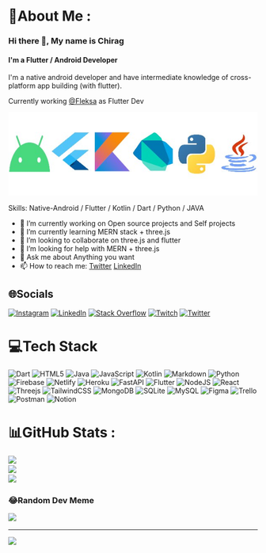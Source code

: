 # 💫About Me :
### Hi there 👋, My name is Chirag
#### I'm a Flutter / Android Developer
I'm a native android developer and have intermediate knowledge of cross-platform app building (with flutter).

Currently working [@Fleksa](https://fleksa.com/) as Flutter Dev

![](https://raw.githubusercontent.com/ChiragKr04/ChiragKr04/main/Web_Photo_Editor.jpg)

Skills: Native-Android / Flutter / Kotlin / Dart / Python / JAVA 

- 🔭 I’m currently working on Open source projects and Self projects 
- 🌱 I’m currently learning MERN stack + three.js  
- 👯 I’m looking to collaborate on three.js and flutter 
- 🤔 I’m looking for help with MERN + three.js 
- 💬 Ask me about Anything you want 
- 📫 How to reach me: [Twitter](https://twitter.com/ChiragKr04) [LinkedIn](https://www.linkedin.com/in/chirag-bargoojar-41330816b/)

## 🌐Socials
[![Instagram](https://img.shields.io/badge/Instagram-%23E4405F.svg?logo=Instagram&logoColor=white)](https://instagram.com/chiragkr04) [![LinkedIn](https://img.shields.io/badge/LinkedIn-%230077B5.svg?logo=linkedin&logoColor=white)](https://linkedin.com/in/chirag-bargoojar-41330816b) [![Stack Overflow](https://img.shields.io/badge/-Stackoverflow-FE7A16?logo=stack-overflow&logoColor=white)](https://stackoverflow.com/users/11855654) [![Twitch](https://img.shields.io/badge/Twitch-%239146FF.svg?logo=Twitch&logoColor=white)](https://twitch.tv/Chirag_04) [![Twitter](https://img.shields.io/badge/Twitter-%231DA1F2.svg?logo=Twitter&logoColor=white)](https://twitter.com/ChiragKr04) 

# 💻Tech Stack
![Dart](https://img.shields.io/badge/dart-%230175C2.svg?style=for-the-badge&logo=dart&logoColor=white) ![HTML5](https://img.shields.io/badge/html5-%23E34F26.svg?style=for-the-badge&logo=html5&logoColor=white) ![Java](https://img.shields.io/badge/java-%23ED8B00.svg?style=for-the-badge&logo=java&logoColor=white) ![JavaScript](https://img.shields.io/badge/javascript-%23323330.svg?style=for-the-badge&logo=javascript&logoColor=%23F7DF1E) ![Kotlin](https://img.shields.io/badge/kotlin-%230095D5.svg?style=for-the-badge&logo=kotlin&logoColor=white) ![Markdown](https://img.shields.io/badge/markdown-%23000000.svg?style=for-the-badge&logo=markdown&logoColor=white) ![Python](https://img.shields.io/badge/python-3670A0?style=for-the-badge&logo=python&logoColor=ffdd54) ![Firebase](https://img.shields.io/badge/firebase-%23039BE5.svg?style=for-the-badge&logo=firebase) ![Netlify](https://img.shields.io/badge/netlify-%23000000.svg?style=for-the-badge&logo=netlify&logoColor=#00C7B7) ![Heroku](https://img.shields.io/badge/heroku-%23430098.svg?style=for-the-badge&logo=heroku&logoColor=white) ![FastAPI](https://img.shields.io/badge/FastAPI-005571?style=for-the-badge&logo=fastapi) ![Flutter](https://img.shields.io/badge/Flutter-%2302569B.svg?style=for-the-badge&logo=Flutter&logoColor=white) ![NodeJS](https://img.shields.io/badge/node.js-6DA55F?style=for-the-badge&logo=node.js&logoColor=white) ![React](https://img.shields.io/badge/react-%2320232a.svg?style=for-the-badge&logo=react&logoColor=%2361DAFB) ![Threejs](https://img.shields.io/badge/threejs-black?style=for-the-badge&logo=three.js&logoColor=white) ![TailwindCSS](https://img.shields.io/badge/tailwindcss-%2338B2AC.svg?style=for-the-badge&logo=tailwind-css&logoColor=white) ![MongoDB](https://img.shields.io/badge/MongoDB-%234ea94b.svg?style=for-the-badge&logo=mongodb&logoColor=white) ![SQLite](https://img.shields.io/badge/sqlite-%2307405e.svg?style=for-the-badge&logo=sqlite&logoColor=white) ![MySQL](https://img.shields.io/badge/mysql-%2300f.svg?style=for-the-badge&logo=mysql&logoColor=white) 	![Figma](https://img.shields.io/badge/figma-%23F24E1E.svg?style=for-the-badge&logo=figma&logoColor=white) ![Trello](https://img.shields.io/badge/Trello-%23026AA7.svg?style=for-the-badge&logo=Trello&logoColor=white) ![Postman](https://img.shields.io/badge/Postman-FF6C37?style=for-the-badge&logo=postman&logoColor=white) ![Notion](https://img.shields.io/badge/Notion-%23000000.svg?style=for-the-badge&logo=notion&logoColor=white)
# 📊GitHub Stats :
![](https://github-readme-stats.vercel.app/api?username=ChiragKr04&theme=dark&hide_border=false&include_all_commits=false&count_private=false)<br/>
![](https://github-readme-streak-stats.herokuapp.com/?user=ChiragKr04&theme=dark&hide_border=false)<br/>
![](https://github-readme-stats.vercel.app/api/top-langs/?username=ChiragKr04&theme=dark&hide_border=false&include_all_commits=false&count_private=false&layout=compact)

### 😂Random Dev Meme
<img src="https://random-memer.herokuapp.com/" width="512px"/>

---
[![](https://visitcount.itsvg.in/api?id=ChiragKr04&icon=7&color=8)](https://visitcount.itsvg.in)

